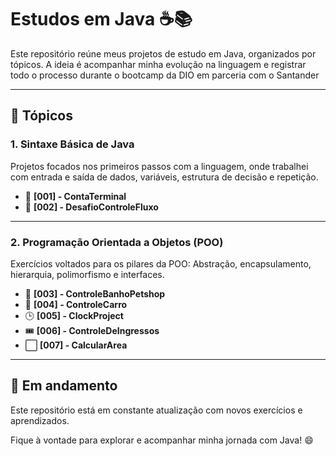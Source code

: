 # Estudos em Java ☕📚

Este repositório reúne meus projetos de estudo em Java, organizados por tópicos. A ideia é acompanhar minha evolução na linguagem e registrar todo o processo durante o bootcamp da DIO em parceria com o Santander

---

## 📌 Tópicos

### 1. Sintaxe Básica de Java

Projetos focados nos primeiros passos com a linguagem, onde trabalhei com entrada e saída de dados, variáveis, estrutura de decisão e repetição.

- 🧾 **[001] - ContaTerminal**
- 🔄 **[002] - DesafioControleFluxo**

---

### 2. Programação Orientada a Objetos (POO)

Exercícios voltados para os pilares da POO: Abstração, encapsulamento, hierarquia, polimorfismo e interfaces.

- 🐾 **[003] - ControleBanhoPetshop**
- 🚗 **[004] - ControleCarro**
- 🕒 **[005] - ClockProject**
- 🎟️ **[006] - ControleDeIngressos**
- ⬜ **[007] - CalcularArea**

---

## 🚧 Em andamento

Este repositório está em constante atualização com novos exercícios e aprendizados.

Fique à vontade para explorar e acompanhar minha jornada com Java! 😄
